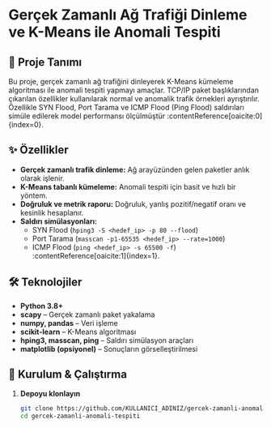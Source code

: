 # Gerçek Zamanlı Ağ Trafiği Dinleme ve K-Means ile Anomali Tespiti

## 📖 Proje Tanımı  
Bu proje, gerçek zamanlı ağ trafiğini dinleyerek K-Means kümeleme algoritması ile anomali tespiti yapmayı amaçlar. TCP/IP paket başlıklarından çıkarılan özellikler kullanılarak normal ve anomalik trafik örnekleri ayrıştırılır. Özellikle SYN Flood, Port Tarama ve ICMP Flood (Ping Flood) saldırıları simüle edilerek model performansı ölçülmüştür :contentReference[oaicite:0]{index=0}.

## ✨ Özellikler
- **Gerçek zamanlı trafik dinleme:** Ağ arayüzünden gelen paketler anlık olarak işlenir.  
- **K-Means tabanlı kümeleme:** Anomali tespiti için basit ve hızlı bir yöntem.  
- **Doğruluk ve metrik raporu:** Doğruluk, yanlış pozitif/negatif oranı ve kesinlik hesaplanır.  
- **Saldırı simülasyonları:**  
  - SYN Flood (`hping3 -S <hedef_ip> -p 80 --flood`)  
  - Port Tarama (`masscan -p1-65535 <hedef_ip> --rate=1000`)  
  - ICMP Flood (`ping <hedef_ip> -s 65500 -f`) :contentReference[oaicite:1]{index=1}.

## 🛠️ Teknolojiler
- **Python 3.8+**  
- **scapy** – Gerçek zamanlı paket yakalama  
- **numpy, pandas** – Veri işleme  
- **scikit-learn** – K-Means algoritması  
- **hping3, masscan, ping** – Saldırı simülasyon araçları  
- **matplotlib (opsiyonel)** – Sonuçların görselleştirilmesi  

## 🚀 Kurulum & Çalıştırma

1. **Depoyu klonlayın**  
   ```bash
   git clone https://github.com/KULLANICI_ADINIZ/gercek-zamanli-anomali-tespiti.git
   cd gercek-zamanli-anomali-tespiti
